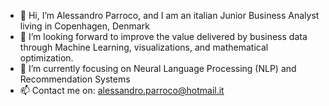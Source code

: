 - 👋 Hi, I’m Alessandro Parroco, and I am an italian Junior Business Analyst living in Copenhagen, Denmark
- 👀 I’m looking forward to improve the value delivered by business data through Machine Learning, visualizations, and mathematical optimization.
- 🌱 I’m currently focusing on Neural Language Processing (NLP) and Recommendation Systems
- 📫 Contact me on: alessandro.parroco@hotmail.it
